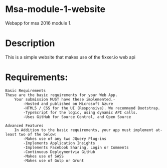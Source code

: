 # Msa-module-1-website
Webapp for msa 2016 module 1. 

# Description
This is a simple website that makes use of the fixxer.io web api

# Requirements:
    Basic Requirements
    These are the basic requirements for your Web App. 
        Your submission MUST have these implemented.-
            -Hosted and published on Microsoft Azure
            -HTML5 / CSS for the UI (Responsive). We recommend Bootstrap.
            -TypeScript for the logic, using dynamic API calls.
            -Uses GitHub for Source Control, and Open Source
            
    Advanced Features
        In Addition to the basic requirements, your app must implement at-least two of the below:
            -Makes use of any two JQuery Plug-ins
            -Implements Application Insights
            -Implements Facebook Sharing, Login or Comments
            -Continuous Deploymentvia GitHub
            -Makes use of SASS
            -Makes use of Gulp or Grunt
